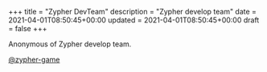 +++
title = "Zypher DevTeam"
description = "Zypher develop team"
date = 2021-04-01T08:50:45+00:00
updated = 2021-04-01T08:50:45+00:00
draft = false
+++

Anonymous of Zypher develop team.

[@zypher-game](https://github.com/zypher-game)
